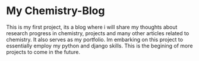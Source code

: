 # My Chemistry-Blog
This is my first project, its a blog where i will share my thoughts about research progress in chemistry, projects and many other articles related to chemistry. It also serves as my portfolio. Im embarking on this project to essentially employ my python and django skills. This is the begining of more projects to come in the future.
